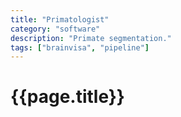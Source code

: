 ```yaml
---
title: "Primatologist"
category: "software"
description: "Primate segmentation."
tags: ["brainvisa", "pipeline"]
---
```


# {{page.title}}